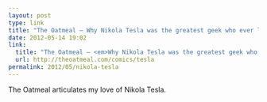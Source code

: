 ```yaml
---
layout: post
type: link
title: "The Oatmeal — Why Nikola Tesla was the greatest geek who ever lived."
date: 2012-05-14 19:02
link: 
  title: "The Oatmeal — <em>Why Nikola Tesla was the greatest geek who ever lived.</em>"
  url: http://theoatmeal.com/comics/tesla
permalink: 2012/05/nikola-tesla
---
```


The Oatmeal articulates my love of Nikola Tesla.
